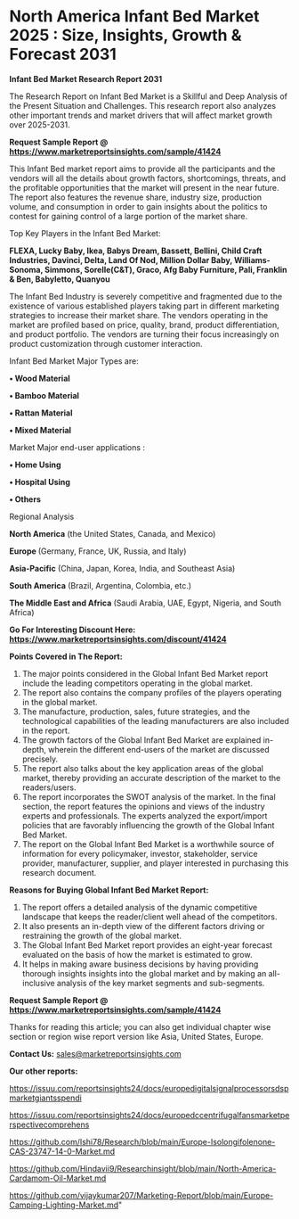 # North America Infant Bed Market 2025 : Size, Insights, Growth & Forecast 2031

<strong>Infant Bed Market Research Report 2031</strong>

The Research Report on Infant Bed Market is a Skillful and Deep Analysis of the Present Situation and Challenges. This research report also analyzes other important trends and market drivers that will affect market growth over 2025-2031.

<strong>Request Sample Report @ <a href=https://www.marketreportsinsights.com/sample/41424>https://www.marketreportsinsights.com/sample/41424</a></strong>

This Infant Bed market report aims to provide all the participants and the vendors will all the details about growth factors, shortcomings, threats, and the profitable opportunities that the market will present in the near future. The report also features the revenue share, industry size, production volume, and consumption in order to gain insights about the politics to contest for gaining control of a large portion of the market share.

Top Key Players in the Infant Bed Market:

<strong>FLEXA, Lucky Baby, Ikea, Babys Dream, Bassett, Bellini, Child Craft Industries, Davinci, Delta, Land Of Nod, Million Dollar Baby, Williams-Sonoma, Simmons, Sorelle(C&T), Graco, Afg Baby Furniture, Pali, Franklin & Ben, Babyletto, Quanyou</strong>

The Infant Bed Industry is severely competitive and fragmented due to the existence of various established players taking part in different marketing strategies to increase their market share. The vendors operating in the market are profiled based on price, quality, brand, product differentiation, and product portfolio. The vendors are turning their focus increasingly on product customization through customer interaction.

Infant Bed Market Major Types are:

<strong>•  Wood Material

•  Bamboo Material

•  Rattan Material

•  Mixed Material</strong>

Market Major end-user applications :

<strong>•  Home Using

•  Hospital Using

•  Others</strong>

Regional Analysis

</u><strong><b>North America</b></strong> (the United States, Canada, and Mexico)

<strong><b>Europe </b></strong>(Germany, France, UK, Russia, and Italy)

<strong><b>Asia-Pacific</b></strong> (China, Japan, Korea, India, and Southeast Asia)

<strong><b>South America</b></strong> (Brazil, Argentina, Colombia, etc.)

<strong><b>The Middle East and Africa</b></strong> (Saudi Arabia, UAE, Egypt, Nigeria, and South Africa)

<strong>Go For Interesting Discount Here: <a href=https://www.marketreportsinsights.com/discount/41424>https://www.marketreportsinsights.com/discount/41424</a></strong>

<strong>Points Covered in The Report:</strong>
<ol>
  <li>The major points considered in the Global Infant Bed Market report include the leading competitors operating in the global market.</li>
  <li>The report also contains the company profiles of the players operating in the global market.</li>
  <li>The manufacture, production, sales, future strategies, and the technological capabilities of the leading manufacturers are also included in the report.</li>
  <li>The growth factors of the Global Infant Bed Market are explained in-depth, wherein the different end-users of the market are discussed precisely.</li>
  <li>The report also talks about the key application areas of the global market, thereby providing an accurate description of the market to the readers/users.</li>
  <li>The report incorporates the SWOT analysis of the market. In the final section, the report features the opinions and views of the industry experts and professionals. The experts analyzed the export/import policies that are favorably influencing the growth of the Global Infant Bed Market.</li>
  <li>The report on the Global Infant Bed Market is a worthwhile source of information for every policymaker, investor, stakeholder, service provider, manufacturer, supplier, and player interested in purchasing this research document.</li>
</ol>
<strong>Reasons for Buying Global Infant Bed Market Report:</strong>

<ol>
  <li>The report offers a detailed analysis of the dynamic competitive landscape that keeps the reader/client well ahead of the competitors.</li>
  <li>It also presents an in-depth view of the different factors driving or restraining the growth of the global market.</li>
  <li>The Global Infant Bed Market report provides an eight-year forecast evaluated on the basis of how the market is estimated to grow.</li>
  <li>It helps in making aware business decisions by having providing thorough insights insights into the global market and by making an all-inclusive analysis of the key market segments and sub-segments.</li>
</ol>
<strong>Request Sample Report @ <a href=https://www.marketreportsinsights.com/sample/41424>https://www.marketreportsinsights.com/sample/41424</a></strong>


Thanks for reading this article; you can also get individual chapter wise section or region wise report version like Asia, United States, Europe.

<strong>Contact Us:</strong>
sales@marketreportsinsights.com

<strong>Our other reports:</strong>

<a href=https://issuu.com/reportsinsights24/docs/europedigitalsignalprocessorsdspmarketgiantsspendi>https://issuu.com/reportsinsights24/docs/europedigitalsignalprocessorsdspmarketgiantsspendi</a>

<a href=https://issuu.com/reportsinsights24/docs/europedccentrifugalfansmarketperspectivecomprehens>https://issuu.com/reportsinsights24/docs/europedccentrifugalfansmarketperspectivecomprehens</a>

<a href=https://github.com/Ishi78/Research/blob/main/Europe-Isolongifolenone-CAS-23747-14-0-Market.md>https://github.com/Ishi78/Research/blob/main/Europe-Isolongifolenone-CAS-23747-14-0-Market.md</a>

<a href=https://github.com/Hindavii9/Researchinsight/blob/main/North-America-Cardamom-Oil-Market.md>https://github.com/Hindavii9/Researchinsight/blob/main/North-America-Cardamom-Oil-Market.md</a>

<a href=https://github.com/vijaykumar207/Marketing-Report/blob/main/Europe-Camping-Lighting-Market.md>https://github.com/vijaykumar207/Marketing-Report/blob/main/Europe-Camping-Lighting-Market.md</a>"
